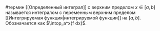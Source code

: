 #термин
[[Определенный интеграл]] с верхним пределом $x \in [a,b]$ называется интегралом с переменным верхним пределом [[Интегрируемая функция|интегрируемой функции]] на $[a,b]$. Обозначается как $\intop_a^x{f dx}$.